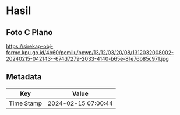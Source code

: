 # Hasil

## Foto C Plano

https://sirekap-obj-formc.kpu.go.id/4b60/pemilu/ppwp/13/12/03/20/08/1312032008002-20240215-042143--674d7279-2033-4140-b65e-81e76b85c971.jpg


## Metadata

| Key        | Value               |
| ---------- | ------------------- |
| Time Stamp | 2024-02-15 07:00:44 |




